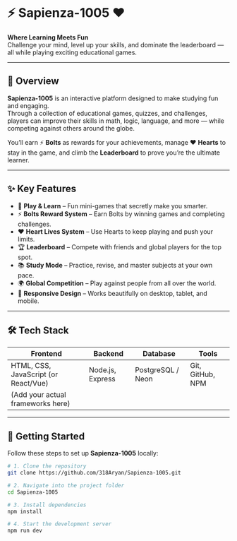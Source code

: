 # ⚡ Sapienza-1005 ❤️  
**Where Learning Meets Fun**  
Challenge your mind, level up your skills, and dominate the leaderboard — all while playing exciting educational games.

---

## 📖 Overview

**Sapienza-1005** is an interactive platform designed to make studying fun and engaging.  
Through a collection of educational games, quizzes, and challenges, players can improve their skills in math, logic, language, and more — while competing against others around the globe.

You’ll earn ⚡ **Bolts** as rewards for your achievements, manage ❤️ **Hearts** to stay in the game, and climb the **Leaderboard** to prove you’re the ultimate learner.

---

## ✨ Key Features

- 🎯 **Play & Learn** – Fun mini-games that secretly make you smarter.
- ⚡ **Bolts Reward System** – Earn Bolts by winning games and completing challenges.
- ❤️ **Heart Lives System** – Use Hearts to keep playing and push your limits.
- 🏆 **Leaderboard** – Compete with friends and global players for the top spot.
- 📚 **Study Mode** – Practice, revise, and master subjects at your own pace.
- 🌍 **Global Competition** – Play against people from all over the world.
- 📱 **Responsive Design** – Works beautifully on desktop, tablet, and mobile.

---

## 🛠 Tech Stack

| Frontend | Backend | Database | Tools |
|----------|---------|----------|-------|
| HTML, CSS, JavaScript (or React/Vue) | Node.js, Express | PostgreSQL / Neon | Git, GitHub, NPM |
| (Add your actual frameworks here) |  |  |  |

---

## 🚀 Getting Started

Follow these steps to set up **Sapienza-1005** locally:

```bash
# 1. Clone the repository
git clone https://github.com/318Aryan/Sapienza-1005.git

# 2. Navigate into the project folder
cd Sapienza-1005

# 3. Install dependencies
npm install

# 4. Start the development server
npm run dev
